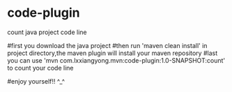 # code-plugin
count java project code line

#first you download the java project 
#then run 'maven clean install' in project directory,the maven plugin will install your maven repository
#last you can use 'mvn com.lxxiangyong.mvn:code-plugin:1.0-SNAPSHOT:count' to count your code line

#enjoy yourself!! ^_^
